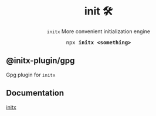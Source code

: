 <h1 align="center">init 🛠</h1>

<p align="center"><code>initx</code> More convenient initialization engine</p>

<pre align="center">npx <b>initx &lt;something&gt;</b></pre>

## @initx-plugin/gpg

Gpg plugin for `initx`

## Documentation

[initx](https://github.com/imba97/initx)
